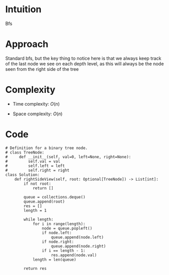 # Intuition
Bfs

# Approach
Standard bfs, but the key thing to notice here is that we always keep track of the last node we see on each depth level, as this will always be the node seen from the right side of the tree

# Complexity
- Time complexity: $O(n)$
<!-- Add your time complexity here, e.g. $$O(n)$$ -->

- Space complexity: $O(n)$
<!-- Add your space complexity here, e.g. $$O(n)$$ -->

# Code
```python3
# Definition for a binary tree node.
# class TreeNode:
#     def __init__(self, val=0, left=None, right=None):
#         self.val = val
#         self.left = left
#         self.right = right
class Solution:
    def rightSideView(self, root: Optional[TreeNode]) -> List[int]:
        if not root:
            return []

        queue = collections.deque()
        queue.append(root)
        res = []
        length = 1

        while length:
            for i in range(length):
                node = queue.popleft()
                if node.left:
                    queue.append(node.left)
                if node.right:
                    queue.append(node.right)
                if i == length - 1:
                    res.append(node.val)
            length = len(queue)

        return res
```
